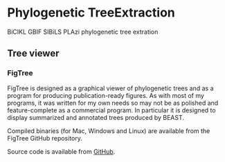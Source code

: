 # Phylogenetic TreeExtraction
BiCIKL GBIF SIBiLS PLAzi phylogenetic tree extration

## Tree viewer
### FigTree
FigTree is designed as a graphical viewer of phylogenetic trees and as a program for producing publication-ready figures. As with most of my programs, it was written for my own needs so may not be as polished and feature-complete as a commercial program. In particular it is designed to display summarized and annotated trees produced by BEAST.

Compiled binaries (for Mac, Windows and Linux) are available from the FigTree GitHub repository.

Source code is available from [GitHub](https://github.com/rambaut/figtree/).
